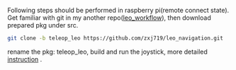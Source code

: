 Following steps should be performed in raspberry pi(remote connect state).
Get familiar with git in my another repo([leo_workflow](https://github.com/zxj719/leo_workflow)), then download prepared pkg under src.

```bash
git clone -b teleop_leo https://github.com/zxj719/leo_navigation.git
```

rename the pkg: teleop_leo, build and run the joystick, more detailed [instruction](https://github.com/UoMMScRobotics/UOMDocumentationForLeoRover) .

